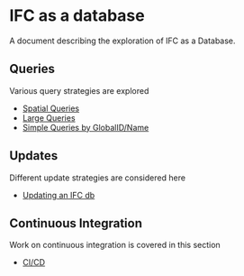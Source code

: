 # IFC as a database 

A document describing the exploration of IFC as a Database.

## Queries

Various query strategies are explored

* [Spatial Queries](queries/spatial_query.md)
* [Large Queries](queries/large_queries.md)
* [Simple Queries by GlobalID/Name](queries/by_id.md)

## Updates

Different update strategies are considered here

* [Updating an IFC db](updating/diffing.md)

## Continuous Integration

Work on continuous integration is covered in this section

* [CI/CD](ci/unittesting.md)

 